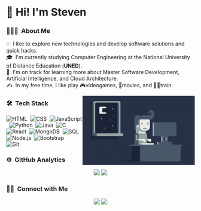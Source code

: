 <h1>👋 Hi! I'm Steven</h1>

### 👨🏻‍💻 &nbsp;About Me

💡 &nbsp;I like to explore new technologies and develop software solutions and quick hacks.\
🎓 &nbsp;I'm currently studying Computer Engineering at the National University of Distance Education (**UNED**).\
🌱 &nbsp;I'm on track for learning more about Master Software Development, Artificial Intelligence, and Cloud Architecture.\
✍️ &nbsp;In my free time, I like play 🎮videogames, 🎥movies, and 🏋️‍♂️train.

<img alt="Night Coding" src="https://raw.githubusercontent.com/AVS1508/AVS1508/master/assets/Night-Coding.gif" align="right"/>

### 🛠 &nbsp;Tech Stack

![HTML](https://img.shields.io/badge/-HTML-05122A?style=flat&logo=HTML5)&nbsp;
![CSS](https://img.shields.io/badge/-CSS-05122A?style=flat&logo=CSS3&logoColor=1572B6)&nbsp;
![JavaScript](https://img.shields.io/badge/-JavaScript-05122A?style=flat&logo=javascript)&nbsp;
![Python](https://img.shields.io/badge/-Python-05122A?style=flat&logo=python)&nbsp;
![Java](https://img.shields.io/badge/-Java-05122A?style=flat&logo=Java&logoColor=FFA518)&nbsp;
![C](https://img.shields.io/badge/-C-05122A?style=flat&logo=C&logoColor=A8B9CC)&nbsp;
![React](https://img.shields.io/badge/-React-05122A?style=flat&logo=react)&nbsp;
![MongoDB](https://img.shields.io/badge/-Mongodb-05122A?style=flat&logo=mongodb)&nbsp;
![SQL](https://img.shields.io/badge/-MySql-05122A?style=flat&logo=mysql)&nbsp;
![Node.js](https://img.shields.io/badge/-Node.js-05122A?style=flat&logo=node.js)&nbsp;
![Bootstrap](https://img.shields.io/badge/-Bootstrap-05122A?style=flat&logo=bootstrap&logoColor=563D7C)\
![Git](https://img.shields.io/badge/-Git-05122A?style=flat&logo=git)&nbsp;

### ⚙️ &nbsp;GitHub Analytics

<p align="center">
  <img height="180em" src="https://github-readme-stats-eight-theta.vercel.app/api?username=SGarcia96&show_icons=true&theme=algolia&include_all_commits=true&count_private=true"/>
  <img height="180em" src="https://github-readme-stats-eight-theta.vercel.app/api/top-langs/?username=SGarcia96&layout=compact&langs_count=8&theme=algolia"/>
</a>
</p>

### 🤝🏻 &nbsp;Connect with Me

<p align="center">
<a target="_blank" href="https://sgarciadev.vercel.app/" rel="noopener noreferrer nofollow"><img src="https://img.shields.io/badge/-sgarciadev-3423A6?style=flat&logo=Google-Chrome&logoColor=white"/></a>
<a target="_blank" href="https://www.linkedin.com/in/sgarciadev/" rel="noopener noreferrer nofollow"><img src="https://img.shields.io/badge/-Steven%20Garcia%20-0077B5?style=flat&logo=Linkedin&logoColor=white"/></a>
</p>
